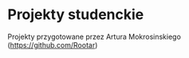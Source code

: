 # Projekty studenckie

Projekty przygotowane przez Artura Mokrosinskiego (https://github.com/Rootar)
